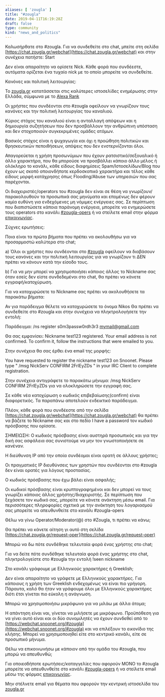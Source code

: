 ```yaml
---
aliases: [ 'zougla' ]
title: "#zougla"
date: 2019-04-11T16:19:28Z
draft: false
type: community
kind: "news_and_politics"
---
```


Καλωσήρθατε στο #zougla. Για να συνδεθείτε στο chat, μπείτε στη σελίδα [https://chat.zougla.gr/webchat](https://chat.zougla.gr/webchat) και στην συνέχεια πατήστε: Start

Δεν είναι απαραίτητο να ορίσετε Nick. Κάθε φορά που συνδέεστε, αυτόματα ορίζεται ένα τυχαίο nick με το οποίο μπορείτε να συνδεθείτε.

Κανόνες και πολιτική λειτουργίας: 

Το [zougla.gr](https://zougla.gr/) κατατάσσεται στις καλύτερες ιστοσελίδες ενημέρωσης στην Ελλάδα, σύμφωνα με το [Alexa Rank](https://www.alexa.com/siteinfo/zougla.gr)

Οι χρήστες που συνδέονται στο #zougla οφείλουν να γνωρίζουν τους κανόνες και την πολιτική λειτουργίας του καναλιού.

Κύριος στόχος του καναλιού είναι η ανταλλαγή απόψεων και η δημιουργία συζητήσεων που δεν προσβάλλουν την ανθρώπινη υπόσταση και δεν στοχοποιούν συγκεκριμένες ομάδες ατόμων.

Βασικός στόχος είναι η ψυχαγωγία και όχι η προώθηση πολιτικών και θρησκευτικών πεποιθήσεων, απόψεις που δεν ενστερνίζονται όλοι. 

Απαγορεύεται η χρήση προσωνύμιων που έχουν ρατσιστικό/σεξουαλικό ή άλλο χαρακτήρα, που θα μπορούσε να προσβάλλει κάποιο άλλο μέλος ή ολόκληρο το κανάλι, κάθε είδους διαφημίσεις Spam/Ιστοσελίδων/Blog που έχουν ως σκοπό οποιονδήποτε κερδοσκοπικό χαρακτήρα και τέλος κάθε είδους μορφή κατάχρησης όπως Flooding/Abuse των υπηρεσιών που σας παρέχονται.

Οι διαχειριστές/operators του #zougla δεν είναι σε θέση να γνωρίζουν/παρακολουθούν τα προσωπικά σας μηνύματα και επομένως δεν φέρουν καμία ευθύνη για ενδεχόμενες μη νόμιμες ενέργειες σας. Σε περίπτωση που διαπιστώσετε κάποια παράνομη ενέργεια, μπορείτε να ενημερώσετε τους operators στο κανάλι [#zougla-opers](https://webchat.snoonet.org/#zougla-opers) ή να στείλετε email στην φόρμα [επικοινωνίας](https://chat.zougla.gr/contact).

Σύχνες ερωτήσεις:

Ποια είναι τα πρώτα βήματα που πρέπει να ακολουθήσω για να προσαρμοστώ καλύτερα στο chat;

a) Όλοι οι χρήστες που συνδέονται στο [#zougla](https://chat.zougla.gr/webchat) οφείλουν να διαβάσουν τους κανόνες και την πολιτική λειτουργίας για να γνωρίζουν τι ΔΕΝ πρέπει να κάνουν κατά την είσοδο τους.

b) Για να μην μπορεί να χρησιμοποιήσει κάποιος άλλος το Nickname σας όταν εσείς δεν είστε συνδεδεμένοι στο chat, θα πρέπει να κάνετε εγγραφή/κατοχύρωση.

Για να κατοχυρώσετε το Nickname σας πρέπει να ακολουθήσετε τα παρακάτω βήματα:

Αν για παράδειγμα θέλετε να κατοχυρώσετε το όνομα Nikos Θα πρέπει να συνδεθείτε στο #zougla και στην συνέχεια να πληκτρολογήσετε την εντολή:

Παράδειγμα: /ns register s0m3passw0rdh3r3 mymail@gmail.com

Θα σας εμφανίσει: Nickname test123 registered. Your email address is not confirmed. To confirm it, follow the instructions that were emailed to you.

Στην συνέχεια θα σας έρθει ένα email της μορφής:

You have requested to register the nickname test123 on Snoonet.
Please type " /msg NickServ CONFIRM 2FrlEyZDs " in your IRC Client to complete registration.

Στην συνέχεια αντιγράφετε το παρακάτω μήνυμα: /msg NickServ CONFIRM 2FrlEyZDs για να ολοκληρώσετε την εγγραφή σας.

Σε κάθε νέα κατοχύρωση ο κωδικός επιβεβαίωσης(confirm) είναι διαφορετικός. Τα παραπάνω αποτελούν ενδεικτικό παράδειγμα.

Πλέον, κάθε φορά που συνδέεστε από την σελίδα [https://chat.zougla.gr/webchat](https://chat.zougla.gr/webchat) θα πρέπει να βάζετε το Nickname σας και στο πεδίο I have a password τον κωδικό πρόσβασης που ορίσατε.

ΣΗΜΕΙΩΣΗ: Ο κωδικός πρόσβασης είναι αυστηρά προσωπικός και για την δική σας ασφάλεια σας συνιστούμε να μην τον γνωστοποιήσετε σε κανέναν.
 
Η διεύθυνση IP από την οποία συνδέομαι είναι ορατή σε άλλους χρήστες;

Οι πραγματικές IP διευθύνσεις των χρηστών που συνδέονται στο #zougla δεν είναι ορατές για λόγους προστασίας.   

Ο κωδικός πρόσβασης που έχω βάλει είναι ασφαλής;

Οι κωδικοί πρόσβασης είναι κρυπτογραφημένοι και δεν μπορεί να τους γνωρίζει κάποιος άλλος χρήστης/διαχειριστής. Σε περίπτωση που ξεχάσετε τον κωδικό σας, μπορείτε να κάνετε ανάκτηση μέσω email. Για περισσότερες πληροφορίες σχετικά με την ανάκτηση του λογαριασμού σας μπορείτε να απευθυνθείτε στο κανάλι #zougla-opers

Θέλω να γίνω Operator/Moderator(@) στο #Zougla, τι πρέπει να κάνω;

Θα πρέπει να κάνετε αίτηση γι αυτό στη σελίδα [https://chat.zougla.gr/request-oper](https://chat.zougla.gr/request-oper)

Μπορώ να δω πότε συνδέθηκε τελευταία φορά ένας χρήστης στο chat;

Για να δείτε πότε συνδέθηκε τελευταία φορά ένας χρήστης στο chat, πληκτρολογείστε στο #zougla την εντολή !seen nickname

Στο κανάλι γράφουμε με Ελληνικούς χαρακτήρες ή Greeklish;

Δεν είναι απαραίτητο να γράφετε με Ελληνικούς χαρακτήρες. Για κάποιους η χρήση των Greeklish ενδεχομένως να είναι πιο γρήγορη. Πάραυτα, καλό θα ήταν να γράφουμε όλοι με Ελληνικούς χαρακτήρες διότι έτσι γίνεται πιο εύκολη η ανάγνωση.

Μπορώ να χρησιμοποιήσω μικρόφωνο για να μιλάω με άλλα άτομα;

Η απάντηση είναι ναι, γίνεται να μιλήσετε με μικρόφωνο. Προϋπόθεση για να γίνει αυτό είναι και οι δύο συνομιλητές να έχουν συνδεθεί από το [https://webchat.snoonet.org/#zougla](https://webchat.snoonet.org/#zougla) και να επιλέξουν το εικονίδιο της κλήσης. Μπορεί να χρησιμοποιηθεί είτε στο κεντρικό κανάλι, είτε σε προσωπικό μήνυμα.

Θέλω να επικοινωνήσω με κάποιον από την ομάδα του #zougla, που μπορώ να απευθυνθώ;

Για οποιεσδήποτε ερωτήσεις/καταγγελίες που αφορούν ΜΟΝΟ το #zougla μπορείτε να απευθυνθείτε στο κανάλι [#zougla-opers](https://webchat.snoonet.org/#zougla-opers) ή να στείλετε email μέσω της φόρμας [επικοινωνίας](https://chat.zougla.gr/contact).

Μην στέλνετε email για θέματα που αφορούν την κεντρική ιστοσελίδα του [zougla.gr](https://zougla.gr)
